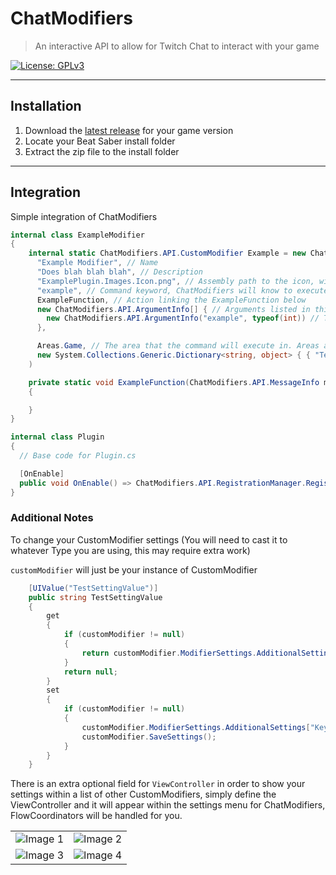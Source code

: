 # ChatModifiers
> An interactive API to allow for Twitch Chat to interact with your game

[![License: GPLv3](https://img.shields.io/badge/License-GPLv3-blue.svg)](https://opensource.org/license/gpl-3-0/) 

----

## Installation
1) Download the [latest release](https://github.com/RileyPrince/ChatModifiers/releases/latest) for your game version
2) Locate your Beat Saber install folder
3) Extract the zip file to the install folder

----

## Integration

Simple integration of ChatModifiers
```cs
internal class ExampleModifier
{
    internal static ChatModifiers.API.CustomModifier Example = new ChatModifiers.API.CustomModifier(
      "Example Modifier", // Name
      "Does blah blah blah", // Description
      "ExamplePlugin.Images.Icon.png", // Assembly path to the icon, will be used in the gameplay setup menu and the settings menu,
      "example", // Command keyword, ChatModifiers will know to execute this modifiers function when the keyword is used
      ExampleFunction, // Action linking the ExampleFunction below
      new ChatModifiers.API.ArgumentInfo[] { // Arguments listed in this array will be positioned the same within the object[] args in the example function.
        new ChatModifiers.API.ArgumentInfo("example", typeof(int)) // This ArgumentInfo will activate when any integer is typed after "!example". Any Type should work with this.
      }, 

      Areas.Game, // The area that the command will execute in. Areas are as such: None = 0, Menu = 1, Game = 2, Both = 3
      new System.Collections.Generic.Dictionary<string, object> { { "TestKey", "TestValue" } } // The config, where the key is the name of the setting, and the value is the default value of the setting
    )

    private static void ExampleFunction(ChatModifiers.API.MessageInfo messageInfo, object[] args)
    {

    }
}

internal class Plugin
{
  // Base code for Plugin.cs

  [OnEnable]
  public void OnEnable() => ChatModifiers.API.RegistrationManager.RegisterModifier(ExampleModifier.Example);
}
```

### Additional Notes

To change your CustomModifier settings
(You will need to cast it to whatever Type you are using, this may require extra work)

``` customModifier ``` will just be your instance of CustomModifier
```cs
    [UIValue("TestSettingValue")]
    public string TestSettingValue
    {
        get
        {
            if (customModifier != null)
            {
                return customModifier.ModifierSettings.AdditionalSettings["KeyTest"].ToString();
            }
            return null;
        }
        set
        {
            if (customModifier != null)
            {
                customModifier.ModifierSettings.AdditionalSettings["KeyTest"] = (object)value;
                customModifier.SaveSettings();
            }
        }
    }
```

There is an extra optional field for ```ViewController``` in order to show your settings within a list of other CustomModifiers, simply define the ViewController and it will appear within the settings menu for ChatModifiers, FlowCoordinators will be handled for you.


<table>
  <tr>
    <td align="center">
      <img src="https://github.com/RileyPrince/ChatModifiers/assets/90689870/e8420369-8947-498e-9cb8-862810100766" alt="Image 1">
    </td>
    <td align="center">
      <img src="https://github.com/RileyPrince/ChatModifiers/assets/90689870/79cc32bf-a88d-42bf-9567-333582b36c7f" alt="Image 2">
    </td>
  </tr>
  <tr>
    <td align="center">
      <img src="https://github.com/RileyPrince/ChatModifiers/assets/90689870/c8acfa86-8128-42d7-9773-1de71d0f7e35" alt="Image 3">
    </td>
    <td align="center">
      <img src="https://github.com/RileyPrince/ChatModifiers/assets/90689870/8c59ae6d-3659-42f0-824d-f9786af2189e" alt="Image 4">
    </td>
  </tr>
</table>
